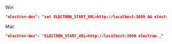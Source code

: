Win

```json
"electron-dev": "set ELECTRON_START_URL=http://localhost:3000 && electron ."
```

Mac

```json
"electron-dev": "ELECTRON_START_URL=http://localhost:3000 electron ."
```



